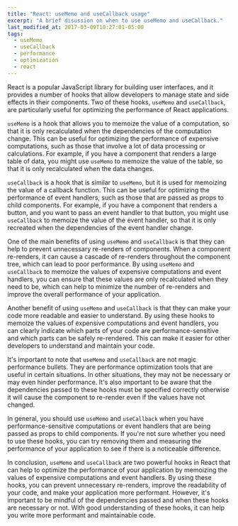 ```yaml
---
title: "React: useMemo and useCallback usage"
excerpt: "A brief disussion on when to use useMemo and useCallback."
last_modified_at: 2017-03-09T10:27:01-05:00
tags: 
  - useMemo
  - useCallback
  - performance
  - optimization
  - react
---
```


React is a popular JavaScript library for building user interfaces, and it provides a number of hooks that allow developers to manage state and side effects in their components. Two of these hooks, `useMemo` and `useCallback`, are particularly useful for optimizing the performance of React applications.

`useMemo` is a hook that allows you to memoize the value of a computation, so that it is only recalculated when the dependencies of the computation change. This can be useful for optimizing the performance of expensive computations, such as those that involve a lot of data processing or calculations. For example, if you have a component that renders a large table of data, you might use `useMemo` to memoize the value of the table, so that it is only recalculated when the data changes.

`useCallback` is a hook that is similar to `useMemo`, but it is used for memoizing the value of a callback function. This can be useful for optimizing the performance of event handlers, such as those that are passed as props to child components. For example, if you have a component that renders a button, and you want to pass an event handler to that button, you might use `useCallback` to memoize the value of the event handler, so that it is only recreated when the dependencies of the event handler change.

One of the main benefits of using `useMemo` and `useCallback` is that they can help to prevent unnecessary re-renders of components. When a component re-renders, it can cause a cascade of re-renders throughout the component tree, which can lead to poor performance. By using `useMemo` and `useCallback` to memoize the values of expensive computations and event handlers, you can ensure that these values are only recalculated when they need to be, which can help to minimize the number of re-renders and improve the overall performance of your application.

Another benefit of using `useMemo` and `useCallback` is that they can make your code more readable and easier to understand. By using these hooks to memoize the values of expensive computations and event handlers, you can clearly indicate which parts of your code are performance-sensitive and which parts can be safely re-rendered. This can make it easier for other developers to understand and maintain your code.

It's important to note that `useMemo` and `useCallback` are not magic performance bullets. They are performance optimization tools that are useful in certain situations. In other situations, they may not be necessary or may even hinder performance. It's also important to be aware that the dependencies passed to these hooks must be specified correctly otherwise it will cause the component to re-render even if the values have not changed.

In general, you should use `useMemo` and `useCallback` when you have performance-sensitive computations or event handlers that are being passed as props to child components. If you're not sure whether you need to use these hooks, you can try removing them and measuring the performance of your application to see if there is a noticeable difference.

In conclusion, `useMemo` and `useCallback` are two powerful hooks in React that can help to optimize the performance of your application by memoizing the values of expensive computations and event handlers. By using these hooks, you can prevent unnecessary re-renders, improve the readability of your code, and make your application more performant. However, it's important to be mindful of the dependencies passed and when these hooks are necessary or not. With good understanding of these hooks, it can help you write more performant and maintainable code.